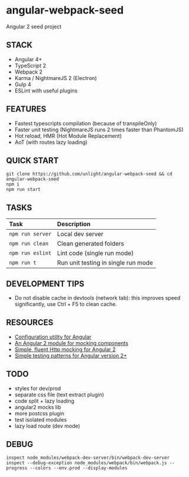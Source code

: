 angular-webpack-seed
====================
Angular 2 seed project

STACK
---
* Angular 4+
* TypeScript 2
* Webpack 2
* Karma / NightmareJS 2 (Electron)
* Gulp 4
* ESLint with useful plugins

FEATURES
---
* Fastest typescripts compilation (because of transpileOnly)
* Faster unit testing (NightmareJS runs 2 times faster than PhantomJS)
* Hot reload, HMR (Hot Module Replacement)
* AoT (with routes lazy loading)

QUICK START
---
```
git clone https://github.com/unlight/angular-webpack-seed && cd angular-webpack-seed
npm i 
npm run start
```

TASKS
---
| Task             | Description                         |
|:-----------------|:------------------------------------|
| `npm run server`  | Local dev server                    |
| `npm run clean`  | Clean generated folders             |
| `npm run eslint` | Lint code (single run mode)         |
| `npm run t`      | Run unit testing in single run mode |

DEVELOPMENT TIPS
---
* Do not disable cache in devtools (network tab): this improves speed significantly, use Ctrl + F5 to clean cache.

RESOURCES
---
* [Configuration utility for Angular](https://github.com/nglibs/config)
* [An Angular 2 module for mocking components](https://github.com/cnunciato/ng2-mock-component)
* [Simple, fluent Http mocking for Angular 2](https://github.com/CodeSequence/respond-ng)
* [Simple testing patterns for Angular version 2+](https://github.com/juristr/angular-testing-recipes)

TODO
---
* styles for dev/prod
* separate css file (text extract plugin)
* code split + lazy loading
* angular2 mocks lib
* more postcss plugin
* test isolated modules
* lazy load route (dev mode)

DEBUG
---
```
inspect node_modules/webpack-dev-server/bin/webpack-dev-server
inspect --debug-exception node_modules/webpack/bin/webpack.js --progress --colors --env.prod --display-modules
```
